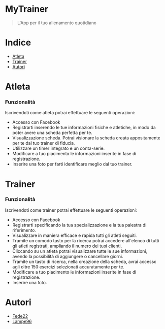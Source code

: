 # MyTrainer

>L'App per il tuo allenamento quotidiano

# Indice

- [Atleta](#atleta)
- [Trainer](#trainer)
- [Autori](#autori)

# Atleta

### Funzionalità

Iscrivendoti come atleta potrai effettuare le seguenti operazioni:

 * Accesso con Facebook
 * Registrarti inserendo le tue informazioni fisiche e atletiche, in modo da poter avere una scheda perfetta per te.
 * Visualizzazione scheda. Potrai visionare la scheda creata appositamente per te dal tuo trainer di fiducia.
 * Utilizzare un timer integrato e un conta-serie.
 * Modificare a tuo piacimento le informazioni inserite in fase di registrazione.
 * Inserire una foto per farti identificare meglio dal tuo trainer.
 
# Trainer

### Funzionalità

Iscrivendoti come trainer potrai effettuare le seguenti operazioni:

 * Accesso con Facebook
 * Registrarti specificando la tua specializzazione e la tua palestra di riferimento.
 * Visualizzare in maniera efficace e rapida tutti gli atleti seguiti.
 * Tramite un comodo tasto per la ricerca potrai accedere all'elenco di tutti gli atleti registrati, ampliando il numero dei tuoi clienti.
 * Cliccando su un atleta potrai visualizzare tutte le sue informazioni, avendo la possibilità di aggiungere o cancellare giorni.
 * Tramite un tasto di ricerca, nella creazione della scheda, avrai accesso agli oltre 150 esercizi selezionati accuratamente per te.
 * Modificare a tuo piacimento le informazioni inserite in fase di registrazione.
 * Inserire una foto.
 
# Autori
 
 * [Fede22](https://github.com/Fede22dev)
 * [Lampe96](https://github.com/Lampe96)
